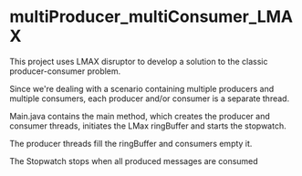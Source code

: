 # multiProducer_multiConsumer_LMAX

This project uses LMAX disruptor to develop a solution to the classic producer-consumer problem.

Since we're dealing with a scenario containing multiple producers and multiple consumers,
each producer and/or consumer is a separate thread.

Main.java contains the main method, which creates the producer and consumer threads, initiates 
the LMax ringBuffer and starts the stopwatch.

The producer threads fill the ringBuffer and consumers empty it.

The Stopwatch stops when all produced messages are consumed
